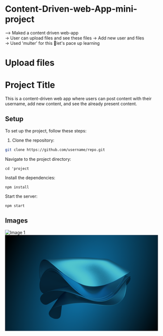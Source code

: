 # Content-Driven-web-App-mini-project
--> Maked a content driven web-app    
-> User can upload files and see these files 
-> Add new user and files  
-> Used 'multer' for this 🚀let's pace up learning
# Upload files

# Project Title

This is a content-driven web app where users can post content with their username, add new content, and see the already present content.

## Setup

To set up the project, follow these steps:

1. Clone the repository:

```bash
git clone https://github.com/username/repo.git
```

Navigate to the project directory:
```
cd 'project
```
Install the dependencies:
```
npm install
```
Start the server:
```
npm start
```


## Images

![Image 1](./imges/1699286026988-create_a_logo_for_a_community_named_Initiative.jpg)
![Image 2](./images/1699286041432-metal.png)

